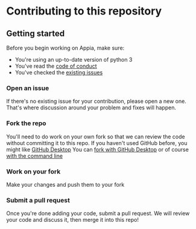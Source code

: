 # Contributing to this repository

## Getting started

Before you begin working on Appia, make sure:
 - You're using an up-to-date version of python 3
 - You've read the [code of conduct](CODE_OF_CONDUCT.md)
 - You've checked the [existing issues](https://github.com/PlethoraChutney/Appia/issues)

### Open an issue
If there's no existing issue for your contribution, please open a new one. That's where
discussion around your problem and fixes will happen.

### Fork the repo
You'll need to do work on your own fork so that we can review the code without committing
it to this repo. If you haven't used GitHub before, you might like [GitHub Desktop](https://docs.github.com/en/desktop/installing-and-configuring-github-desktop/getting-started-with-github-desktop)
You can [fork with GitHub Desktop](https://docs.github.com/en/desktop/contributing-and-collaborating-using-github-desktop/cloning-and-forking-repositories-from-github-desktop)
or of course [with the command line](https://docs.github.com/en/github/getting-started-with-github/fork-a-repo#fork-an-example-repository)

### Work on your fork
Make your changes and push them to your fork

### Submit a pull request
Once you're done adding your code, submit a pull request. We will review your code
and discuss it, then merge it into this repo!
